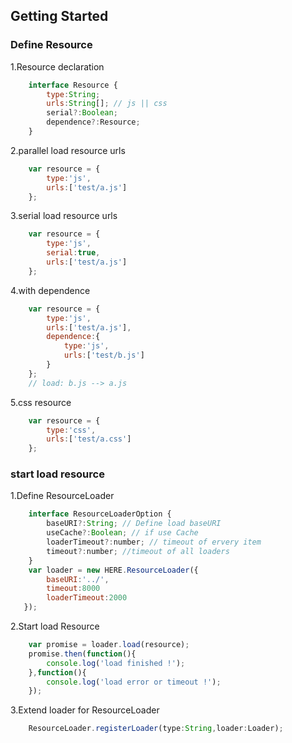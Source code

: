 ## Getting Started
### Define Resource
1.Resource declaration
```javascript
    interface Resource {
        type:String;
        urls:String[]; // js || css
        serial?:Boolean;
        dependence?:Resource;
    }
```
2.parallel load resource urls 
```javascript
    var resource = {
        type:'js',
        urls:['test/a.js']
    };
```
3.serial load resource urls
```javascript
    var resource = {
        type:'js',
        serial:true,
        urls:['test/a.js']
    };
```
4.with dependence
```javascript
    var resource = {
        type:'js',
        urls:['test/a.js'],
        dependence:{
            type:'js',
            urls:['test/b.js']
        }
    };
    // load: b.js --> a.js
```
5.css resource
```javascript
    var resource = {
        type:'css',
        urls:['test/a.css']
    };
```
### start load resource
1.Define ResourceLoader
```javascript
    interface ResourceLoaderOption {
        baseURI?:String; // Define load baseURI
        useCache?:Boolean; // if use Cache
        loaderTimeout?:number; // timeout of ervery item
        timeout?:number; //timeout of all loaders
    }
    var loader = new HERE.ResourceLoader({
        baseURI:'../',
        timeout:8000
        loaderTimeout:2000
   });
```
2.Start load Resource
```javascript
    var promise = loader.load(resource);
    promise.then(function(){
        console.log('load finished !');
    },function(){
        console.log('load error or timeout !');
    });
```
3.Extend loader for ResourceLoader
```javascript
    ResourceLoader.registerLoader(type:String,loader:Loader);
```